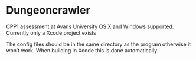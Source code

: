 # Dungeoncrawler

CPP1 assessment at Avans University
OS X and Windows supported. Currently only a Xcode project exists

The config files should be in the same directory as the program otherwise it won’t work. When building in Xcode this is done automatically.

